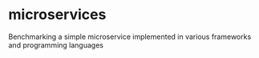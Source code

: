 # microservices
Benchmarking a simple microservice implemented in various frameworks and programming languages
